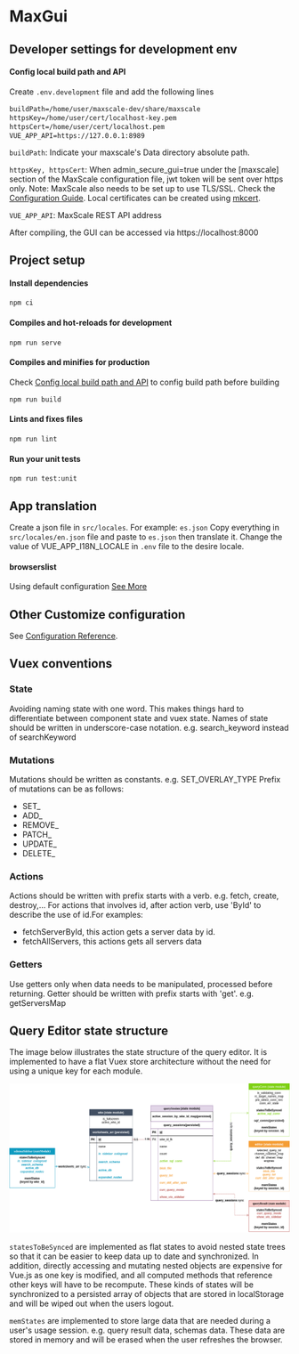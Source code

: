 # MaxGui

## Developer settings for development env

#### Config local build path and API

Create `.env.development` file and add the following lines

```
buildPath=/home/user/maxscale-dev/share/maxscale
httpsKey=/home/user/cert/localhost-key.pem
httpsCert=/home/user/cert/localhost.pem
VUE_APP_API=https://127.0.0.1:8989
```

`buildPath`: Indicate your maxscale's Data directory absolute path.

`httpsKey, httpsCert`: When admin_secure_gui=true under the [maxscale] section of the MaxScale configuration file, jwt token will be sent over https only. Note: MaxScale also
needs to be set up to use TLS/SSL. Check the [Configuration Guide](../Documentation/Getting-Started/Configuration-Guide.md#admin_ssl_key). Local certificates can be created using [mkcert](https://github.com/FiloSottile/mkcert).

`VUE_APP_API`: MaxScale REST API address

After compiling, the GUI can be accessed via https://localhost:8000

## Project setup

#### Install dependencies

```
npm ci
```

#### Compiles and hot-reloads for development

```
npm run serve
```

#### Compiles and minifies for production

Check [Config local build path and API](#config-local-build-path-and-api) to config build path before building

```
npm run build
```

#### Lints and fixes files

```
npm run lint
```

#### Run your unit tests

```
npm run test:unit

```

## App translation

Create a json file in `src/locales`. For example: `es.json` Copy everything in
`src/locales/en.json` file and paste to `es.json` then translate it. Change the
value of VUE_APP_I18N_LOCALE in `.env` file to the desire locale.

#### browserslist

Using default configuration
[See More](https://github.com/browserslist/browserslist)

## Other Customize configuration

See [Configuration Reference](https://cli.vuejs.org/config/).

## Vuex conventions

### State

Avoiding naming state with one word. This makes things hard to differentiate
between component state and vuex state. Names of state should be written in
underscore-case notation. e.g. search_keyword instead of searchKeyword

### Mutations

Mutations should be written as constants. e.g. SET_OVERLAY_TYPE Prefix of
mutations can be as follows:

-   SET\_
-   ADD\_
-   REMOVE\_
-   PATCH\_
-   UPDATE\_
-   DELETE\_

### Actions

Actions should be written with prefix starts with a verb. e.g. fetch, create,
destroy,... For actions that involves id, after action verb, use 'ById' to
describe the use of id.For examples:

-   fetchServerById, this action gets a server data by id.
-   fetchAllServers, this actions gets all servers data

### Getters

Use getters only when data needs to be manipulated, processed before returning.
Getter should be written with prefix starts with 'get'. e.g. getServersMap

## Query Editor state structure

The image below illustrates the state structure of the query editor. It is
implemented to have a flat Vuex store architecture without the need for using a
unique key for each module.

![Query Editor state structure diagram](./images/query_editor_states_diagram.png)

`statesToBeSynced` are implemented as flat states to avoid nested state trees so
that it can be easier to keep data up to date and synchronized. In addition,
directly accessing and mutating nested objects are expensive for Vue.js as one
key is modified, and all computed methods that reference other keys will have to
be recompute. These kinds of states will be synchronized to a persisted array of
objects that are stored in localStorage and will be wiped out when the users
logout.

`memStates` are implemented to store large data that are needed during a user's
usage session. e.g. query result data, schemas data. These data are stored in
memory and will be erased when the user refreshes the browser.
